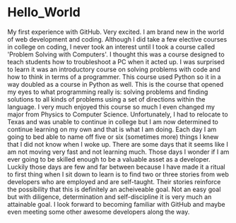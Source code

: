 # Hello_World
My first experience with GitHub. Very excited.
  I am brand new in the world of web development and coding. Although I did take a few elective courses in college on coding, I never took an interest until I took a course called 'Problem Solving with Computers'. I thought this was a course designed to teach students how to troubleshoot a PC when it acted up. I was surprised to learn it was an introductory course on solving problems with code and how to think in terms of a programmer. This course used Python so it in a way doubled as a course in Python as well. This is the course that opened my eyes to what programming really is: solving problems and finding solutions to all kinds of problems using a set of directions within the language. I very much enjoyed this course so much I even changed my major from Physics to Computer Science. Unfortunately, I had to relocate to Texas and was unable to continue in college but I am now determined to continue learning on my own and that is what I am doing. Each day I am going to bed able to name off five or six (sometimes more) things I knew that I did not know when I woke up. There are some days that it seems like I am not moving very fast and not learning much. Those days I wonder if I am ever going to be skilled enough to be a valuable asset as a developer. Luckily those days are few and far between because I have made it a ritual to first thing when I sit down to learn is to find two or three stories from web developers who are employed and are self-taught. Their stories reinforce the possibility that this is definitely an acheiveable goal. Not an easy goal but with diligence, determination and self-discipline it is very much an attainable goal. I look forward to becoming familiar with GitHub and maybe even meeting some other awesome developers along the way. 
